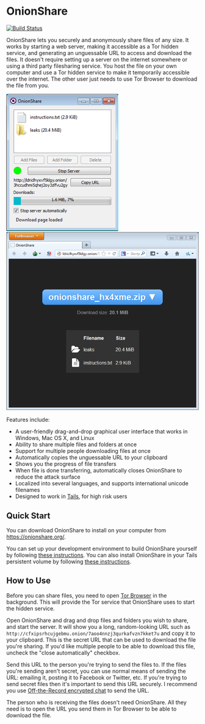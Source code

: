 # OnionShare

[![Build Status](https://travis-ci.org/micahflee/onionshare.png)](https://travis-ci.org/micahflee/onionshare)

OnionShare lets you securely and anonymously share files of any size. It works by starting a web server, making it accessible as a Tor hidden service, and generating an unguessable URL to access and download the files. It doesn't require setting up a server on the internet somewhere or using a third party filesharing service. You host the file on your own computer and use a Tor hidden service to make it temporarily accessible over the internet. The other user just needs to use Tor Browser to download the file from you.

![Sender Screenshot](/screenshot_sender.png)
![Receiver Screenshot](/screenshot_receiver.png)

Features include:

* A user-friendly drag-and-drop graphical user interface that works in Windows, Mac OS X, and Linux
* Ability to share multiple files and folders at once
* Support for multiple people downloading files at once
* Automatically copies the unguessable URL to your clipboard
* Shows you the progress of file transfers
* When file is done transferring, automatically closes OnionShare to reduce the attack surface
* Localized into several languages, and supports international unicode filenames
* Designed to work in [Tails](https://tails.boum.org/), for high risk users

## Quick Start

You can download OnionShare to install on your computer from <https://onionshare.org/>.

You can set up your development environment to build OnionShare yourself by following [these instructions](/BUILD.md). You can also install OnionShare in your Tails persistent volume by following [these instructions](/tails/README.md).

## How to Use

Before you can share files, you need to open [Tor Browser](https://www.torproject.org/) in the background. This will provide the Tor service that OnionShare uses to start the hidden service.

Open OnionShare and drag and drop files and folders you wish to share, and start the server. It will show you a long, random-looking URL such as `http://cfxipsrhcujgebmu.onion/7aoo4nnzj3qurkafvzn7kket7u` and copy it to your clipboard. This is the secret URL that can be used to download the file you're sharing. If you'd like multiple people to be able to download this file, uncheck the "close automatically" checkbox.

Send this URL to the person you're trying to send the files to. If the files you're sending aren't secret, you can use normal means of sending the URL: emailing it, posting it to Facebook or Twitter, etc. If you're trying to send secret files then it's important to send this URL securely. I recommend you use [Off-the-Record encrypted chat](https://pressfreedomfoundation.org/encryption-works#otr) to send the URL.

The person who is receiving the files doesn't need OnionShare. All they need is to open the URL you send them in Tor Browser to be able to download the file.
